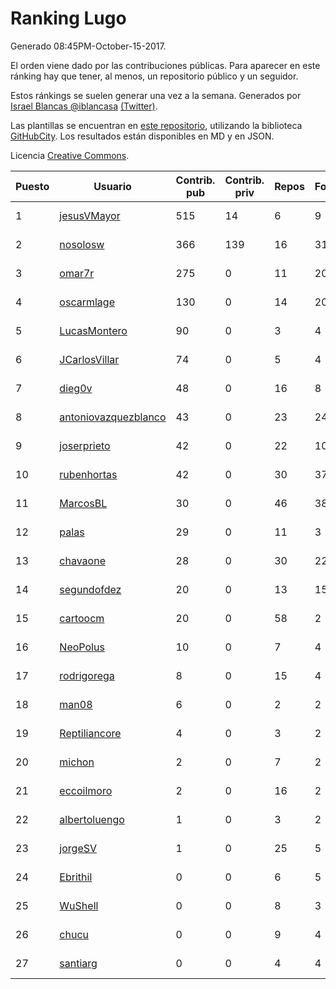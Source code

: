 # Ranking Lugo

Generado 08:45PM-October-15-2017.

El orden viene dado por las contribuciones públicas. Para aparecer en este ránking hay que tener, al menos, un repositorio público y un seguidor.

Estos ránkings se suelen generar una vez a la semana. Generados por [Israel Blancas @iblancasa](https://github.com/iblancasa/) [(Twitter)](https://twitter.com/iblancasa).

Las plantillas se encuentran en [este repositorio](https://github.com/iblancasa/GH-Spanish-Ranking), utilizando la biblioteca [GitHubCity](https://github.com/iblancasa/GitHubCity). Los resultados están disponibles en MD y en JSON.

Licencia [Creative Commons](https://creativecommons.org/licenses/by/4.0/).

| Puesto   |  Usuario  | Contrib. pub | Contrib. priv |Repos| Followers | Desde |  Avatar  |
|----------|-----------|--------------|---------------|-----|-----------|-------|----------|
|1|[jesusVMayor](https://github.com/jesusVMayor)|515|14|6|9|2013-09-05|![jesusVMayor](https://avatars2.githubusercontent.com/u/5393537)|
|2|[nosolosw](https://github.com/nosolosw)|366|139|16|31|2011-01-25|![nosolosw](https://avatars0.githubusercontent.com/u/583546)|
|3|[omar7r](https://github.com/omar7r)|275|0|11|20|2011-02-25|![omar7r](https://avatars2.githubusercontent.com/u/637695)|
|4|[oscarmlage](https://github.com/oscarmlage)|130|0|14|20|2009-06-24|![oscarmlage](https://avatars2.githubusercontent.com/u/98542)|
|5|[LucasMontero](https://github.com/LucasMontero)|90|0|3|4|2014-05-29|![LucasMontero](https://avatars0.githubusercontent.com/u/7733283)|
|6|[JCarlosVillar](https://github.com/JCarlosVillar)|74|0|5|4|2016-04-26|![JCarlosVillar](https://avatars1.githubusercontent.com/u/18684495)|
|7|[dieg0v](https://github.com/dieg0v)|48|0|16|8|2011-06-23|![dieg0v](https://avatars3.githubusercontent.com/u/870654)|
|8|[antoniovazquezblanco](https://github.com/antoniovazquezblanco)|43|0|23|24|2010-06-13|![antoniovazquezblanco](https://avatars1.githubusercontent.com/u/304193)|
|9|[joserprieto](https://github.com/joserprieto)|42|0|22|10|2011-10-21|![joserprieto](https://avatars2.githubusercontent.com/u/1142233)|
|10|[rubenhortas](https://github.com/rubenhortas)|42|0|30|37|2013-09-02|![rubenhortas](https://avatars2.githubusercontent.com/u/5363817)|
|11|[MarcosBL](https://github.com/MarcosBL)|30|0|46|38|2010-09-06|![MarcosBL](https://avatars1.githubusercontent.com/u/389801)|
|12|[palas](https://github.com/palas)|29|0|11|3|2011-02-25|![palas](https://avatars2.githubusercontent.com/u/638102)|
|13|[chavaone](https://github.com/chavaone)|28|0|30|22|2011-07-28|![chavaone](https://avatars1.githubusercontent.com/u/944290)|
|14|[segundofdez](https://github.com/segundofdez)|20|0|13|15|2011-06-25|![segundofdez](https://avatars2.githubusercontent.com/u/875006)|
|15|[cartoocm](https://github.com/cartoocm)|20|0|58|2|2013-05-22|![cartoocm](https://avatars0.githubusercontent.com/u/4499445)|
|16|[NeoPolus](https://github.com/NeoPolus)|10|0|7|4|2012-02-04|![NeoPolus](https://avatars1.githubusercontent.com/u/1407768)|
|17|[rodrigorega](https://github.com/rodrigorega)|8|0|15|4|2013-01-31|![rodrigorega](https://avatars2.githubusercontent.com/u/3441785)|
|18|[man08](https://github.com/man08)|6|0|2|2|2015-07-07|![man08](https://avatars0.githubusercontent.com/u/13219860)|
|19|[Reptiliancore](https://github.com/Reptiliancore)|4|0|3|2|2016-02-08|![Reptiliancore](https://avatars1.githubusercontent.com/u/17118706)|
|20|[michon](https://github.com/michon)|2|0|7|2|2009-04-06|![michon](https://avatars3.githubusercontent.com/u/70982)|
|21|[eccoilmoro](https://github.com/eccoilmoro)|2|0|16|2|2013-01-28|![eccoilmoro](https://avatars1.githubusercontent.com/u/3404161)|
|22|[albertoluengo](https://github.com/albertoluengo)|1|0|3|2|2012-08-30|![albertoluengo](https://avatars2.githubusercontent.com/u/2248231)|
|23|[jorgeSV](https://github.com/jorgeSV)|1|0|25|5|2013-04-18|![jorgeSV](https://avatars1.githubusercontent.com/u/4189901)|
|24|[Ebrithil](https://github.com/Ebrithil)|0|0|6|5|2008-12-20|![Ebrithil](https://avatars2.githubusercontent.com/u/41769)|
|25|[WuShell](https://github.com/WuShell)|0|0|8|3|2011-06-25|![WuShell](https://avatars3.githubusercontent.com/u/875005)|
|26|[chucu](https://github.com/chucu)|0|0|9|4|2012-11-15|![chucu](https://avatars0.githubusercontent.com/u/2808398)|
|27|[santiarg](https://github.com/santiarg)|0|0|4|4|2014-05-16|![santiarg](https://avatars1.githubusercontent.com/u/7600476)|
